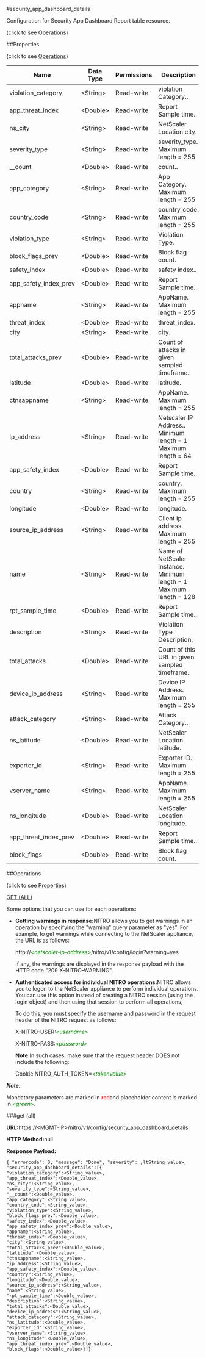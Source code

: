 #security_app_dashboard_details



Configuration for Security App Dashboard Report table resource.

<span>(click to see [Operations](#operations))</span>



##Properties 

<span>(click to see [Operations](#operations))</span>





<table><thead><tr><th>Name</th><th>Data Type</th><th>Permissions</th><th>Description</th></tr></thead><tbody><tr><td>violation_category</td><td>&lt;String></td><td>Read-write</td><td>violation Category..</td></tr><tr><td>app_threat_index</td><td>&lt;Double></td><td>Read-write</td><td>Report Sample time..</td></tr><tr><td>ns_city</td><td>&lt;String></td><td>Read-write</td><td>NetScaler Location city.</td></tr><tr><td>severity_type</td><td>&lt;String></td><td>Read-write</td><td>severity_type.<br>Maximum length = 255</td></tr><tr><td>__count</td><td>&lt;Double></td><td>Read-write</td><td>count..</td></tr><tr><td>app_category</td><td>&lt;String></td><td>Read-write</td><td>App Category.<br>Maximum length = 255</td></tr><tr><td>country_code</td><td>&lt;String></td><td>Read-write</td><td>country_code.<br>Maximum length = 255</td></tr><tr><td>violation_type</td><td>&lt;String></td><td>Read-write</td><td>Violation Type.</td></tr><tr><td>block_flags_prev</td><td>&lt;Double></td><td>Read-write</td><td>Block flag count.</td></tr><tr><td>safety_index</td><td>&lt;Double></td><td>Read-write</td><td>safety index..</td></tr><tr><td>app_safety_index_prev</td><td>&lt;Double></td><td>Read-write</td><td>Report Sample time..</td></tr><tr><td>appname</td><td>&lt;String></td><td>Read-write</td><td>AppName.<br>Maximum length = 255</td></tr><tr><td>threat_index</td><td>&lt;Double></td><td>Read-write</td><td>threat_index.</td></tr><tr><td>city</td><td>&lt;String></td><td>Read-write</td><td>city.</td></tr><tr><td>total_attacks_prev</td><td>&lt;Double></td><td>Read-write</td><td>Count of attacks in given sampled timeframe..</td></tr><tr><td>latitude</td><td>&lt;Double></td><td>Read-write</td><td>latitude.</td></tr><tr><td>ctnsappname</td><td>&lt;String></td><td>Read-write</td><td>AppName.<br>Maximum length = 255</td></tr><tr><td>ip_address</td><td>&lt;String></td><td>Read-write</td><td>Netscaler IP Address..<br>Minimum length = 1<br>Maximum length = 64</td></tr><tr><td>app_safety_index</td><td>&lt;Double></td><td>Read-write</td><td>Report Sample time..</td></tr><tr><td>country</td><td>&lt;String></td><td>Read-write</td><td>country.<br>Maximum length = 255</td></tr><tr><td>longitude</td><td>&lt;Double></td><td>Read-write</td><td>longitude.</td></tr><tr><td>source_ip_address</td><td>&lt;String></td><td>Read-write</td><td>Client ip address.<br>Maximum length = 255</td></tr><tr><td>name</td><td>&lt;String></td><td>Read-write</td><td>Name of NetScaler Instance.<br>Minimum length = 1<br>Maximum length = 128</td></tr><tr><td>rpt_sample_time</td><td>&lt;Double></td><td>Read-write</td><td>Report Sample time..</td></tr><tr><td>description</td><td>&lt;String></td><td>Read-write</td><td>Violation Type Description.</td></tr><tr><td>total_attacks</td><td>&lt;Double></td><td>Read-write</td><td>Count of this URL in given sampled timeframe..</td></tr><tr><td>device_ip_address</td><td>&lt;String></td><td>Read-write</td><td>Device IP Address.<br>Maximum length = 255</td></tr><tr><td>attack_category</td><td>&lt;String></td><td>Read-write</td><td>Attack Category..</td></tr><tr><td>ns_latitude</td><td>&lt;Double></td><td>Read-write</td><td>NetScaler Location latitude.</td></tr><tr><td>exporter_id</td><td>&lt;String></td><td>Read-write</td><td>Exporter ID.<br>Maximum length = 255</td></tr><tr><td>vserver_name</td><td>&lt;String></td><td>Read-write</td><td>AppName.<br>Maximum length = 255</td></tr><tr><td>ns_longitude</td><td>&lt;Double></td><td>Read-write</td><td>NetScaler Location longitude.</td></tr><tr><td>app_threat_index_prev</td><td>&lt;Double></td><td>Read-write</td><td>Report Sample time..</td></tr><tr><td>block_flags</td><td>&lt;Double></td><td>Read-write</td><td>Block flag count.</td></tr></tbody></table>

##Operations 

<span>(click to see [Properties](#properties))</span>





[GET (ALL)](#get-all)





Some options that you can use for each operations:

<ul><li><p><b>Getting warnings in response:</b>NITRO allows you to get warnings in an operation by specifying the "warning" query parameter as "yes". For example, to get warnings while connecting to the NetScaler appliance, the URL is as follows:</p><p>http://<span style="color:green;font-style:italic;">&lt;netscaler-ip-address&gt;</span>/nitro/v1/config/login?warning=yes</p><p>If any, the warnings are displayed in the response payload with the HTTP code "209 X-NITRO-WARNING".</p></li><li><p><b>Authenticated access for individual NITRO operations:</b>NITRO allows you to logon to the NetScaler appliance to perform individual operations. You can use this option instead of creating a NITRO session (using the login object) and then using that session to perform all operations,</p><p>To do this, you must specify the username and password in the request header of the NITRO request as follows:</p><p>X-NITRO-USER:<span style="color:green;font-style:italic;">&lt;username&gt;</span></p><p>X-NITRO-PASS:<span style="color:green;font-style:italic;">&lt;password&gt;</span></p><p><b>Note:</b>In such cases, make sure that the request header DOES not include the following:</p><p>Cookie:NITRO_AUTH_TOKEN=<span style="color:green;font-style:italic;">&lt;tokenvalue&gt;</span></p></li></ul>







***Note:*** 

Mandatory parameters are marked in <span style="color:#FF0000;">red</span>and placeholder content is marked in <span style="color:green;font-style:italic">&lt;green&gt;</span>.



###get (all)







<b>URL:</b>https://&lt;MGMT-IP&gt;/nitro/v1/config/security_app_dashboard_details

<b>HTTP Method:</b>null

<b>Response Payload: </b>
```
{ "errorcode": 0, "message": "Done", "severity": ;ltString_value>, "security_app_dashboard_details":[{
"violation_category":<String_value>,
"app_threat_index":<Double_value>,
"ns_city":<String_value>,
"severity_type":<String_value>,
"__count":<Double_value>,
"app_category":<String_value>,
"country_code":<String_value>,
"violation_type":<String_value>,
"block_flags_prev":<Double_value>,
"safety_index":<Double_value>,
"app_safety_index_prev":<Double_value>,
"appname":<String_value>,
"threat_index":<Double_value>,
"city":<String_value>,
"total_attacks_prev":<Double_value>,
"latitude":<Double_value>,
"ctnsappname":<String_value>,
"ip_address":<String_value>,
"app_safety_index":<Double_value>,
"country":<String_value>,
"longitude":<Double_value>,
"source_ip_address":<String_value>,
"name":<String_value>,
"rpt_sample_time":<Double_value>,
"description":<String_value>,
"total_attacks":<Double_value>,
"device_ip_address":<String_value>,
"attack_category":<String_value>,
"ns_latitude":<Double_value>,
"exporter_id":<String_value>,
"vserver_name":<String_value>,
"ns_longitude":<Double_value>,
"app_threat_index_prev":<Double_value>,
"block_flags":<Double_value>}]}
```








